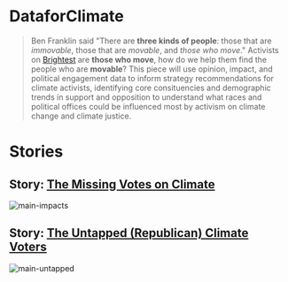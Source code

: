 # DataforClimate

> Ben Franklin said "There are **three kinds of people**: those that are _immovable_, those that are _movable_, and _those who move_." Activists on [Brightest](https://www.brightest.io/) are **those who move**, how do we help them find the people who are **movable**? This piece will use opinion, impact, and political engagement data to inform strategy recommendations for climate activists, identifying core consituencies and demographic trends in support and opposition to understand what races and political offices could be influenced most by activism on climate change and climate justice. 

# Stories
## Story: [The Missing Votes on Climate](https://www.brightest.io/climate-change-voter-data)
![main-impacts]()


## Story: [The Untapped (Republican) Climate Voters](https://www.brightest.io/climate-republican-class-latinx-voter-data)
![main-untapped]()


